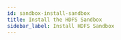 ```yaml
---
id: sandbox-install-sandbox
title: Install the HDFS Sandbox
sidebar_label: Install HDFS Sandbox
---
```

